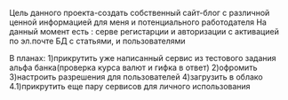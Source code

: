 Цель данного проекта-создать собственный сайт-блог с различной ценной информацией для меня и потенциального работодателя
На данный момент есть :
серве регистарции и авторизации с активацией по эл.почте
БД с статьями, и пользователями

В планах:
1)прикрутить уже написанный сервис из тестового задания альфа банка(проверка курса валют и гифка в ответ)
2)офромить
3)настроить разрешения для пользователей
4)загрузить в облако
4.1)прикрутить еще пару сервисов для личного использования

